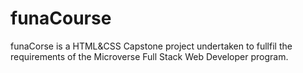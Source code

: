 # funaCourse
funaCorse is a HTML&CSS Capstone project undertaken to fullfil the requirements of the Microverse Full Stack Web Developer program.

